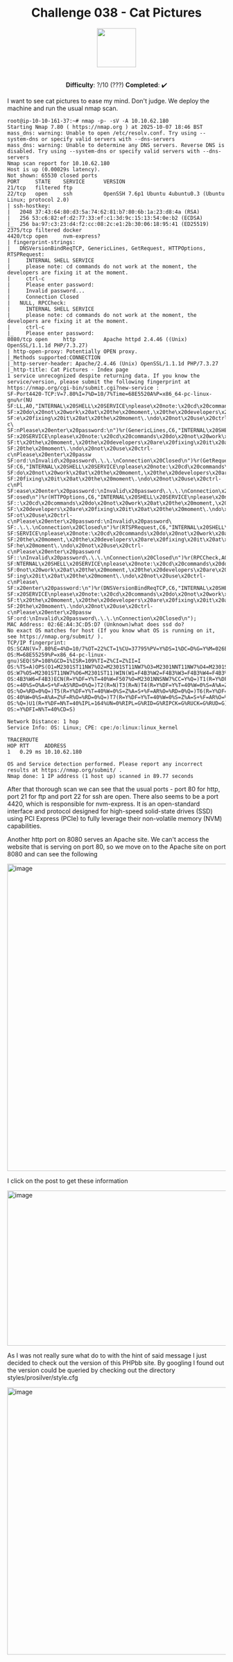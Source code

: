 <h1 align="center">Challenge 038 - Cat Pictures </h1>
<div align="center">
  <img src="https://github.com/user-attachments/assets/26c7885f-96c8-4966-9250-bb2942d28f61" width="90" height="90" />
</div>
<br>
<p align="center"> <b>Difficulty</b>: ?/10 (???) <b>Completed</b>: ✔️  </p>

I want to see cat pictures to ease my mind. Don't judge. We deploy the machine and run the usual nmap scan.

```
root@ip-10-10-161-37:~# nmap -p- -sV -A 10.10.62.180
Starting Nmap 7.80 ( https://nmap.org ) at 2025-10-07 18:46 BST
mass_dns: warning: Unable to open /etc/resolv.conf. Try using --system-dns or specify valid servers with --dns-servers
mass_dns: warning: Unable to determine any DNS servers. Reverse DNS is disabled. Try using --system-dns or specify valid servers with --dns-servers
Nmap scan report for 10.10.62.180
Host is up (0.00029s latency).
Not shown: 65530 closed ports
PORT     STATE    SERVICE      VERSION
21/tcp   filtered ftp
22/tcp   open     ssh          OpenSSH 7.6p1 Ubuntu 4ubuntu0.3 (Ubuntu Linux; protocol 2.0)
| ssh-hostkey: 
|   2048 37:43:64:80:d3:5a:74:62:81:b7:80:6b:1a:23:d8:4a (RSA)
|   256 53:c6:82:ef:d2:77:33:ef:c1:3d:9c:15:13:54:0e:b2 (ECDSA)
|_  256 ba:97:c3:23:d4:f2:cc:08:2c:e1:2b:30:06:18:95:41 (ED25519)
2375/tcp filtered docker
4420/tcp open     nvm-express?
| fingerprint-strings: 
|   DNSVersionBindReqTCP, GenericLines, GetRequest, HTTPOptions, RTSPRequest: 
|     INTERNAL SHELL SERVICE
|     please note: cd commands do not work at the moment, the developers are fixing it at the moment.
|     ctrl-c
|     Please enter password:
|     Invalid password...
|     Connection Closed
|   NULL, RPCCheck: 
|     INTERNAL SHELL SERVICE
|     please note: cd commands do not work at the moment, the developers are fixing it at the moment.
|     ctrl-c
|_    Please enter password:
8080/tcp open     http         Apache httpd 2.4.46 ((Unix) OpenSSL/1.1.1d PHP/7.3.27)
| http-open-proxy: Potentially OPEN proxy.
|_Methods supported:CONNECTION
|_http-server-header: Apache/2.4.46 (Unix) OpenSSL/1.1.1d PHP/7.3.27
|_http-title: Cat Pictures - Index page
1 service unrecognized despite returning data. If you know the service/version, please submit the following fingerprint at https://nmap.org/cgi-bin/submit.cgi?new-service :
SF-Port4420-TCP:V=7.80%I=7%D=10/7%Time=68E5520A%P=x86_64-pc-linux-gnu%r(NU
SF:LL,A0,"INTERNAL\x20SHELL\x20SERVICE\nplease\x20note:\x20cd\x20commands\
SF:x20do\x20not\x20work\x20at\x20the\x20moment,\x20the\x20developers\x20ar
SF:e\x20fixing\x20it\x20at\x20the\x20moment\.\ndo\x20not\x20use\x20ctrl-c\
SF:nPlease\x20enter\x20password:\n")%r(GenericLines,C6,"INTERNAL\x20SHELL\
SF:x20SERVICE\nplease\x20note:\x20cd\x20commands\x20do\x20not\x20work\x20a
SF:t\x20the\x20moment,\x20the\x20developers\x20are\x20fixing\x20it\x20at\x
SF:20the\x20moment\.\ndo\x20not\x20use\x20ctrl-c\nPlease\x20enter\x20passw
SF:ord:\nInvalid\x20password\.\.\.\nConnection\x20Closed\n")%r(GetRequest,
SF:C6,"INTERNAL\x20SHELL\x20SERVICE\nplease\x20note:\x20cd\x20commands\x20
SF:do\x20not\x20work\x20at\x20the\x20moment,\x20the\x20developers\x20are\x
SF:20fixing\x20it\x20at\x20the\x20moment\.\ndo\x20not\x20use\x20ctrl-c\nPl
SF:ease\x20enter\x20password:\nInvalid\x20password\.\.\.\nConnection\x20Cl
SF:osed\n")%r(HTTPOptions,C6,"INTERNAL\x20SHELL\x20SERVICE\nplease\x20note
SF::\x20cd\x20commands\x20do\x20not\x20work\x20at\x20the\x20moment,\x20the
SF:\x20developers\x20are\x20fixing\x20it\x20at\x20the\x20moment\.\ndo\x20n
SF:ot\x20use\x20ctrl-c\nPlease\x20enter\x20password:\nInvalid\x20password\
SF:.\.\.\nConnection\x20Closed\n")%r(RTSPRequest,C6,"INTERNAL\x20SHELL\x20
SF:SERVICE\nplease\x20note:\x20cd\x20commands\x20do\x20not\x20work\x20at\x
SF:20the\x20moment,\x20the\x20developers\x20are\x20fixing\x20it\x20at\x20t
SF:he\x20moment\.\ndo\x20not\x20use\x20ctrl-c\nPlease\x20enter\x20password
SF::\nInvalid\x20password\.\.\.\nConnection\x20Closed\n")%r(RPCCheck,A0,"I
SF:NTERNAL\x20SHELL\x20SERVICE\nplease\x20note:\x20cd\x20commands\x20do\x2
SF:0not\x20work\x20at\x20the\x20moment,\x20the\x20developers\x20are\x20fix
SF:ing\x20it\x20at\x20the\x20moment\.\ndo\x20not\x20use\x20ctrl-c\nPlease\
SF:x20enter\x20password:\n")%r(DNSVersionBindReqTCP,C6,"INTERNAL\x20SHELL\
SF:x20SERVICE\nplease\x20note:\x20cd\x20commands\x20do\x20not\x20work\x20a
SF:t\x20the\x20moment,\x20the\x20developers\x20are\x20fixing\x20it\x20at\x
SF:20the\x20moment\.\ndo\x20not\x20use\x20ctrl-c\nPlease\x20enter\x20passw
SF:ord:\nInvalid\x20password\.\.\.\nConnection\x20Closed\n");
MAC Address: 02:6E:A4:3C:D5:D7 (Unknown)what does ssd do?
No exact OS matches for host (If you know what OS is running on it, see https://nmap.org/submit/ ).
TCP/IP fingerprint:
OS:SCAN(V=7.80%E=4%D=10/7%OT=22%CT=1%CU=37795%PV=Y%DS=1%DC=D%G=Y%M=026EA4%T
OS:M=68E55259%P=x86_64-pc-linux-gnu)SEQ(SP=108%GCD=1%ISR=109%TI=Z%CI=Z%II=I
OS:%TS=A)OPS(O1=M2301ST11NW7%O2=M2301ST11NW7%O3=M2301NNT11NW7%O4=M2301ST11N
OS:W7%O5=M2301ST11NW7%O6=M2301ST11)WIN(W1=F4B3%W2=F4B3%W3=F4B3%W4=F4B3%W5=F
OS:4B3%W6=F4B3)ECN(R=Y%DF=Y%T=40%W=F507%O=M2301NNSNW7%CC=Y%Q=)T1(R=Y%DF=Y%T
OS:=40%S=O%A=S+%F=AS%RD=0%Q=)T2(R=N)T3(R=N)T4(R=Y%DF=Y%T=40%W=0%S=A%A=Z%F=R
OS:%O=%RD=0%Q=)T5(R=Y%DF=Y%T=40%W=0%S=Z%A=S+%F=AR%O=%RD=0%Q=)T6(R=Y%DF=Y%T=
OS:40%W=0%S=A%A=Z%F=R%O=%RD=0%Q=)T7(R=Y%DF=Y%T=40%W=0%S=Z%A=S+%F=AR%O=%RD=0
OS:%Q=)U1(R=Y%DF=N%T=40%IPL=164%UN=0%RIPL=G%RID=G%RIPCK=G%RUCK=G%RUD=G)IE(R
OS:=Y%DFI=N%T=40%CD=S)

Network Distance: 1 hop
Service Info: OS: Linux; CPE: cpe:/o:linux:linux_kernel

TRACEROUTE
HOP RTT     ADDRESS
1   0.29 ms 10.10.62.180

OS and Service detection performed. Please report any incorrect results at https://nmap.org/submit/ .
Nmap done: 1 IP address (1 host up) scanned in 89.77 seconds
```

After that thorough scan we can see that the usual ports - port 80 for http, port 21 for ftp and port 22 for ssh are open. There also seems to be a port 4420, which is responsible for nvm-express. It is an open-standard interface and protocol designed for high-speed solid-state drives (SSD) using PCI Express (PCIe) to fully leverage their non-volatile memory (NVM) capabilities.

Another http port on 8080 serves an Apache site. We can't access the website that is serving on port 80, so we move on to the Apache site on port 8080 and can see the following

<img width="1148" height="709" alt="image" src="https://github.com/user-attachments/assets/35045ffa-88d7-4c1a-95c9-5a419ce8b6c0" />

I click on the post to get these information

<img width="942" height="358" alt="image" src="https://github.com/user-attachments/assets/e49eee05-2194-46d2-a28b-9d670273fb4b" />

As I was not really sure what do to with the hint of said message I just decided to check out the version of this PHPbb site. By googling I found out the version could be queried by checking out the directory styles/prosilver/style.cfg

<img width="974" height="617" alt="image" src="https://github.com/user-attachments/assets/b80c3fff-170a-4b7e-a4fc-d732f4912349" />



